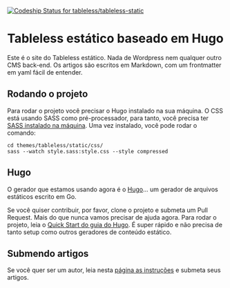 [ ![Codeship Status for tableless/tableless-static](https://app.codeship.com/projects/552ac1e0-ffa1-0134-e51e-2e94cfed1b0b/status?branch=master)](https://app.codeship.com/projects/212354)

# Tableless estático baseado em Hugo
Este é o site do Tableless estático. Nada de Wordpress nem qualquer outro CMS back-end. Os artigos são escritos em Markdown, com um frontmatter em yaml fácil de entender.

## Rodando o projeto
Para rodar o projeto você precisar o Hugo instalado na sua máquina. O CSS está usando SASS como pré-processador, para tanto, você precisa ter [SASS instalado na máquina](http://sass-lang.com/install). Uma vez instalado, você pode rodar o comando:

```
cd themes/tableless/static/css/
sass --watch style.sass:style.css --style compressed
```

## Hugo
O gerador que estamos usando agora é o [Hugo](https://gohugo.io/)... um gerador de arquivos estáticos escrito em Go.

Se você quiser contribuir, por favor, clone o projeto e submeta um Pull Request. Mais do que nunca vamos precisar de ajuda agora.
Para rodar o projeto, leia o [Quick Start do guia do Hugo](https://gohugo.io/overview/quickstart/). É super rápido e não precisa de tanto setup como outros geradores de conteúdo estático.

## Submendo artigos
Se você quer ser um autor, leia nesta [página as instruções](http://tableless.com.br/seja-um-autor/) e submeta seus artigos.

